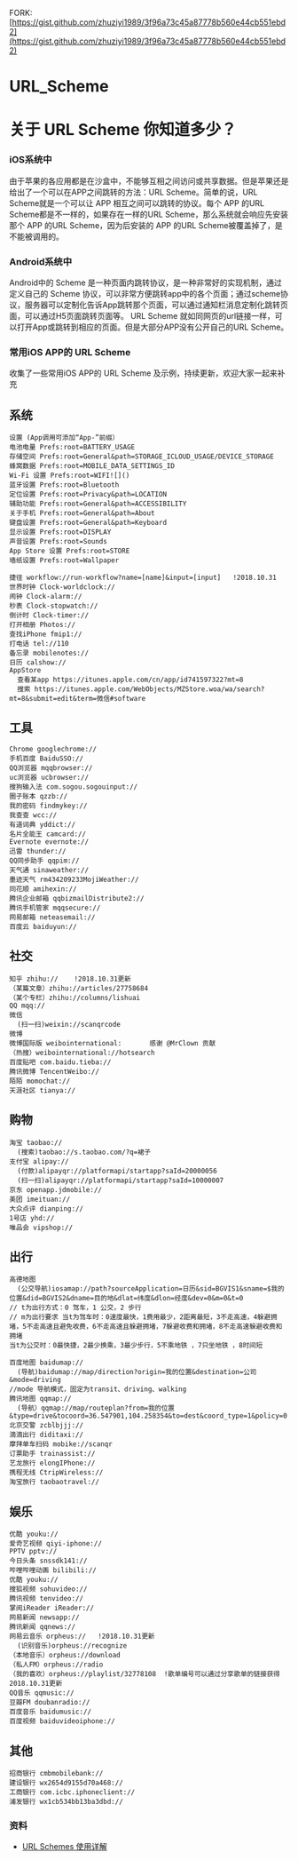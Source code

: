 FORK: [https://gist.github.com/zhuziyi1989/3f96a73c45a87778b560e44cb551ebd2](https://gist.github.com/zhuziyi1989/3f96a73c45a87778b560e44cb551ebd2)
# URL_Scheme
# 关于 URL Scheme 你知道多少？

### iOS系统中

由于苹果的各应用都是在沙盒中，不能够互相之间访问或共享数据。但是苹果还是给出了一个可以在APP之间跳转的方法：URL Scheme。简单的说，URL Scheme就是一个可以让 APP 相互之间可以跳转的协议。每个 APP 的URL Scheme都是不一样的，如果存在一样的URL Scheme，那么系统就会响应先安装那个 APP 的URL Scheme，因为后安装的 APP 的URL Scheme被覆盖掉了，是不能被调用的。

### Android系统中

Android中的 Scheme 是一种页面内跳转协议，是一种非常好的实现机制，通过定义自己的 Scheme 协议，可以非常方便跳转app中的各个页面；通过scheme协议，服务器可以定制化告诉App跳转那个页面，可以通过通知栏消息定制化跳转页面，可以通过H5页面跳转页面等。
URL Scheme 就如同网页的url链接一样，可以打开App或跳转到相应的页面。但是大部分APP没有公开自己的URL Scheme。

### 常用iOS APP的 URL Scheme

收集了一些常用iOS APP的 URL Scheme 及示例，持续更新，欢迎大家一起来补充

系统
--

    设置 (App调用可添加“App-”前缀）
    电池电量 Prefs:root=BATTERY_USAGE
    存储空间 Prefs:root=General&path=STORAGE_ICLOUD_USAGE/DEVICE_STORAGE
    蜂窝数据 Prefs:root=MOBILE_DATA_SETTINGS_ID
    Wi-Fi 设置 Prefs:root=WIFI![]()
    蓝牙设置 Prefs:root=Bluetooth
    定位设置 Prefs:root=Privacy&path=LOCATION
    辅助功能 Prefs:root=General&path=ACCESSIBILITY
    关于手机 Prefs:root=General&path=About
    键盘设置 Prefs:root=General&path=Keyboard
    显示设置 Prefs:root=DISPLAY
    声音设置 Prefs:root=Sounds
    App Store 设置 Prefs:root=STORE
    墙纸设置 Prefs:root=Wallpaper
    
    捷径 workflow://run-workflow?name=[name]&input=[input]   !2018.10.31
    世界时钟 Clock-worldclock://
    闹钟 Clock-alarm://
    秒表 Clock-stopwatch://
    倒计时 Clock-timer://
    打开相册 Photos://
    查找iPhone fmip1://
    打电话 tel://110
    备忘录 mobilenotes://
    日历 calshow://
    AppStore 
      查看某app https://itunes.apple.com/cn/app/id741597322?mt=8
      搜索 https://itunes.apple.com/WebObjects/MZStore.woa/wa/search?mt=8&submit=edit&term=微信#software

工具
--

    Chrome googlechrome://
    手机百度 BaiduSSO://
    QQ浏览器 mqqbrowser://
    uc浏览器 ucbrowser://
    搜狗输入法 com.sogou.sogouinput://
    圈子账本 qzzb://
    我的密码 findmykey://
    我查查 wcc://
    有道词典 yddict://
    名片全能王 camcard://
    Evernote evernote://
    迅雷 thunder://
    QQ同步助手 qqpim://
    天气通 sinaweather://
    墨迹天气 rm434209233MojiWeather://
    同花顺 amihexin://
    腾讯企业邮箱 qqbizmailDistribute2://
    腾讯手机管家 mqqsecure://
    网易邮箱 neteasemail://
    百度云 baiduyun:// 

**社交**
------

    知乎 zhihu://    !2018.10.31更新
    （某篇文章）zhihu://articles/27758684
    （某个专栏）zhihu://columns/lishuai
    QQ mqq://
    微信 
      (扫一扫)weixin://scanqrcode 
    微博 
    微博国际版 weibointernational:       感谢 @MrClown 贡献
    （热搜）weibointernational://hotsearch
    百度贴吧 com.baidu.tieba://
    腾讯微博 TencentWeibo://
    陌陌 momochat://
    天涯社区 tianya://

购物
--

    淘宝 taobao://
      (搜索)taobao://s.taobao.com/?q=裙子
    支付宝 alipay:// 
      (付款)alipayqr://platformapi/startapp?saId=20000056
      (扫一扫)alipayqr://platformapi/startapp?saId=10000007
    京东 openapp.jdmobile://
    美团 imeituan://
    大众点评 dianping://
    1号店 yhd://
    唯品会 vipshop://

出行
--

    高德地图 
      (公交导航)iosamap://path?sourceApplication=日历&sid=BGVIS1&sname=$我的位置&did=BGVIS2&dname=目的地&dlat=纬度&dlon=经度&dev=0&m=0&t=0  
    // t为出行方式：0 驾车，1 公交，2 步行 
    // m为出行要求 当t为驾车时：0速度最快，1费用最少，2距离最短，3不走高速，4躲避拥堵，5不走高速且避免收费，6不走高速且躲避拥堵，7躲避收费和拥堵，8不走高速躲避收费和拥堵 
    当t为公交时：0最快捷，2最少换乘，3最少步行，5不乘地铁 ，7只坐地铁 ，8时间短  
    
    百度地图 baidumap://
      (导航)baidumap://map/direction?origin=我的位置&destination=公司&mode=driving 
    //mode 导航模式，固定为transit、driving、walking
    腾讯地图 qqmap://
      (导航）qqmap://map/routeplan?from=我的位置&type=drive&tocoord=36.547901,104.258354&to=dest&coord_type=1&policy=0
    北京交警 zcblbjjj://
    滴滴出行 diditaxi://
    摩拜单车扫码 mobike://scanqr
    订票助手 trainassist://
    艺龙旅行 elongIPhone://
    携程无线 CtripWireless://
    淘宝旅行 taobaotravel://

娱乐
--

    优酷 youku://
    爱奇艺视频 qiyi-iphone://
    PPTV pptv://
    今日头条 snssdk141://
    哔哩哔哩动画 bilibili://
    优酷 youku://
    搜狐视频 sohuvideo://
    腾讯视频 tenvideo://
    掌阅iReader iReader://
    网易新闻 newsapp://
    腾讯新闻 qqnews://
    网易云音乐 orpheus://   !2018.10.31更新
      (识别音乐)orpheus://recognize
    （本地音乐）orpheus://download
    （私人FM）orpheus://radio
    （我的喜欢）orpheus://playlist/32778108  !歌单编号可以通过分享歌单的链接获得2018.10.31更新
    QQ音乐 qqmusic://
    豆瓣FM doubanradio://
    百度音乐 baidumusic://
    百度视频 baiduvideoiphone://

其他
--

    招商银行 cmbmobilebank://
    建设银行 wx2654d9155d70a468://
    工商银行 com.icbc.iphoneclient://
    浦发银行 wx1cb534bb13ba3dbd://

### 资料

- [URL Schemes 使用详解](https://sspai.com/post/31500)
